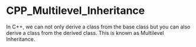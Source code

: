 # CPP_Multilevel_Inheritance
In C++, we can not only derive a class from the base class but you can also derive a class from the derived class. This is known as Multilevel Inheritance. 
